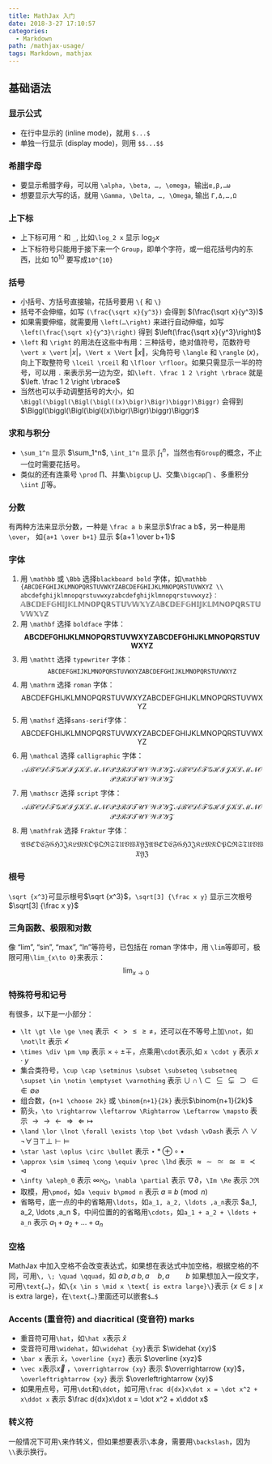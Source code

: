```yaml
---
title: MathJax 入门
date: 2018-3-27 17:10:57
categories:
  - Markdown
path: /mathjax-usage/
tags: Markdown, mathjax
---
```


## 基础语法

### 显示公式

- 在行中显示的 (inline mode)，就用 `$...$`
- 单独一行显示 (display mode)，则用 `$$...$$`

### 希腊字母

- 要显示希腊字母，可以用 `\alpha, \beta, …, \omega`，输出`α,β,…ω`
- 想要显示大写的话，就用 `\Gamma, \Delta, …, \Omega`, 输出 `Γ,Δ,…,Ω`

### 上下标

- 上下标可用 `^` 和 `_`, 比如`\log_2 x` 显示 $\log_2 x$
- 上下标符号只能用于接下来一个 `Group`，即单个字符，或一组花括号内的东西，比如 $10^{10}$ 要写成`10^{10}`

### 括号

- 小括号、方括号直接输，花括号要用 `\{` 和 `\}`
- 括号不会伸缩，如写 `(\frac{\sqrt x}{y^3})` 会得到 $(\frac{\sqrt x}{y^3})$
- 如果需要伸缩，就需要用 `\left(…\right)` 来进行自动伸缩，如写 `\left(\frac{\sqrt x}{y^3}\right)` 得到 $\left(\frac{\sqrt x}{y^3}\right)$
- `\left` 和 `\right` 的用法在这些中有用：三种括号，绝对值符号，范数符号 `\vert x \vert` $\vert x \vert$，`\Vert x \Vert` $\Vert x \Vert$，尖角符号 `\langle` 和 `\rangle` $\langle x \rangle$，向上下取整符号 `\lceil \rceil` 和 `\lfloor \rfloor`。如果只需显示一半的符号，可以用 `.` 来表示另一边为空，如`\left. \frac 1 2 \right \rbrace` 就是 $\left. \frac 1 2 \right \rbrace$
- 当然也可以手动调整括号的大小，如`\Biggl(\biggl(\Bigl(\bigl((x)\bigr)\Bigr)\biggr)\Biggr)` 会得到 $\Biggl(\biggl(\Bigl(\bigl((x)\bigr)\Bigr)\biggr)\Biggr)$

### 求和与积分

- `\sum_1^n` 显示 $\sum_1^n$, `\int_1^n` 显示 $\int_1^n$，当然也有`Group`的概念，不止一位时需要花括号。
- 类似的还有连乘号 `\prod` $\prod$、并集`\bigcup` $\bigcup$、交集`\bigcap`$\bigcap$ 、多重积分 `\iint` $\iint$等。

### 分数

有两种方法来显示分数，一种是 `\frac a b` 来显示$\frac a b$，另一种是用 `\over`， 如`{a+1 \over b+1}` 显示 ${a+1 \over b+1}$

### 字体

1. 用 `\mathbb` 或 `\Bbb` 选择`blackboard bold` 字体，如`\mathbb {ABCDEFGHIJKLMNOPQRSTUVWXYZABCDEFGHIJKLMNOPQRSTUVWXYZ \\ abcdefghijklmnopqrstuvwxyzabcdefghijklmnopqrstuvwxyz}：` $\mathbb {ABCDEFGHIJKLMNOPQRSTUVWXYZABCDEFGHIJKLMNOPQRSTUVWXYZ}$
2. 用 `\mathbf` 选择 `boldface` 字体： $$\mathbf {ABCDEFGHIJKLMNOPQRSTUVWXYZABCDEFGHIJKLMNOPQRSTUVWXYZ}$$
3. 用 `\mathtt` 选择 `typewriter` 字体： $$\mathtt {ABCDEFGHIJKLMNOPQRSTUVWXYZABCDEFGHIJKLMNOPQRSTUVWXYZ}$$
4. 用 `\mathrm` 选择 `roman` 字体： $$\mathrm {ABCDEFGHIJKLMNOPQRSTUVWXYZABCDEFGHIJKLMNOPQRSTUVWXYZ}$$
5. 用 `\mathsf` 选择`sans-serif`字体： $$\mathsf {ABCDEFGHIJKLMNOPQRSTUVWXYZABCDEFGHIJKLMNOPQRSTUVWXYZ}$$
6. 用 `\mathcal` 选择 `calligraphic` 字体： $$\mathcal {ABCDEFGHIJKLMNOPQRSTUVWXYZABCDEFGHIJKLMNOPQRSTUVWXYZ}$$
7. 用 `\mathscr` 选择 `script` 字体： $$\mathscr {ABCDEFGHIJKLMNOPQRSTUVWXYZABCDEFGHIJKLMNOPQRSTUVWXYZ}$$
8. 用 `\mathfrak` 选择 `Fraktur` 字体： $$\mathfrak {ABCDEFGHIJKLMNOPQRSTUVWXYZABCDEFGHIJKLMNOPQRSTUVWXYZ}$$

### 根号

`\sqrt {x^3}`可显示根号$\sqrt {x^3}$，`\sqrt[3] {\frac x y}` 显示三次根号 $\sqrt[3] {\frac x y}$

### 三角函数、极限和对数

像 “lim”, “sin”, “max”, “ln”等符号，已包括在 roman 字体中，用 `\lim`等即可，极限可用`\lim_{x\to 0}`来表示： $$\lim_{x\to 0}$$

### 特殊符号和记号

有很多，以下是一小部分：

- `\lt \gt \le \ge \neq` 表示 $\lt \gt \le \ge \neq$，还可以在不等号上加`\not`，如 `\not\lt` 表示 $\not\lt$
- `\times \div \pm \mp` 表示 $\times \div \pm \mp$，点乘用`\cdot`表示,如 `x \cdot y` 表示 $x \cdot y$
- 集合类符号，`\cup \cap \setminus \subset \subseteq \subsetneq \supset \in \notin \emptyset \varnothing` 表示 $\cup \cap \setminus \subset \subseteq \subsetneq \supset \in \notin \emptyset \varnothing$
- 组合数，`{n+1 \choose 2k}` 或 `\binom{n+1}{2k}` 表示$\binom{n+1}{2k}$
- 箭头，`\to \rightarrow \leftarrow \Rightarrow \Leftarrow \mapsto` 表示 $\to \rightarrow \leftarrow \Rightarrow \Leftarrow \mapsto$
- `\land \lor \lnot \forall \exists \top \bot \vdash \vDash` 表示 $\land \lor \lnot \forall \exists \top \bot \vdash \vDash$
- `\star \ast \oplus \circ \bullet` 表示 $\star \ast \oplus \circ \bullet$
- `\approx \sim \simeq \cong \equiv \prec \lhd` 表示 $\approx \sim \simeq \cong \equiv \prec \lhd$
- `\infty \aleph_0` 表示 $\infty \aleph_0$，`\nabla \partial` 表示 $\nabla \partial$，`\Im \Re` 表示 $\Im \Re$
- 取模，用`\pmod`，如`a \equiv b\pmod n` 表示 $a \equiv b\pmod n$
- 省略号，底一点的中的省略用`\ldots`，如`a_1, a_2, \ldots ,a_n`表示 $a_1, a_2, \ldots ,a_n $，中间位置的的省略用`\cdots`，如`a_1 + a_2 + \ldots + a_n` 表示 $a_1 + a_2 + \ldots + a_n$

### 空格

MathJax 中加入空格不会改变表达式，如果想在表达式中加空格，根据空格的不同，可用`\, \; \quad \qquad`，如 $a\,b,a\;b,a\quad b,a\qquad b$ 如果想加入一段文字，可用`\text{…}`，如`\{x \in s \mid x \text{ is extra large}\}`表示 $\{x \in s \mid x \text{ is extra large}\}$，在`\text{…}`里面还可以嵌套`$…$`

### Accents (重音符) and diacritical (变音符) marks

- 重音符可用`\hat`，如`\hat x`表示 $\hat x$
- 变音符可用`\widehat`，如`\widehat {xy}`表示 $\widehat {xy}$
- `\bar x` 表示 $\bar x$，`\overline {xyz}` 表示 $\overline {xyz}$
- `\vec x`表示$\vec x$ ，`\overrightarrow {xy}` 表示 $\overrightarrow {xy}$，`\overleftrightarrow {xy}` 表示 $\overleftrightarrow {xy}$
- 如果用点号，可用`\dot`和`\ddot`，如可用`\frac d{dx}x\dot x = \dot x^2 + x\ddot x` 表示 $\frac d{dx}x\dot x = \dot x^2 + x\ddot x$

### 转义符

一般情况下可用`\`来作转义，但如果想要表示`\`本身，需要用`\backslash`，因为`\\`表示换行。
